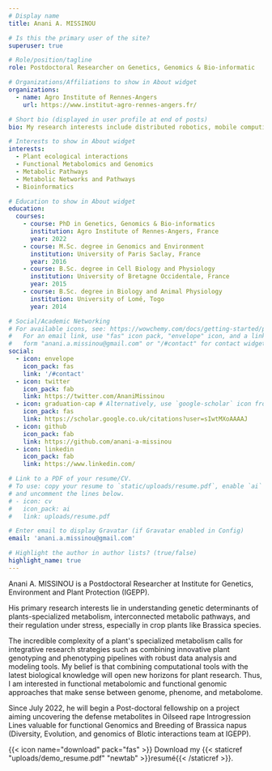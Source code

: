 ```yaml
---
# Display name
title: Anani A. MISSINOU

# Is this the primary user of the site?
superuser: true

# Role/position/tagline
role: Postdoctoral Researcher on Genetics, Genomics & Bio-informatic

# Organizations/Affiliations to show in About widget
organizations:
  - name: Agro Institute of Rennes-Angers
    url: https://www.institut-agro-rennes-angers.fr/

# Short bio (displayed in user profile at end of posts)
bio: My research interests include distributed robotics, mobile computing and programmable matter.

# Interests to show in About widget
interests:
  - Plant ecological interactions
  - Functional Metabolomics and Genomics 
  - Metabolic Pathways
  - Metabolic Networks and Pathways
  - Bioinformatics

# Education to show in About widget
education:
  courses:
    - course: PhD in Genetics, Genomics & Bio-informatics
      institution: Agro Institute of Rennes-Angers, France
      year: 2022
    - course: M.Sc. degree in Genomics and Environment
      institution: University of Paris Saclay, France
      year: 2016
    - course: B.Sc. degree in Cell Biology and Physiology
      institution: University of Bretagne Occidentale, France
      year: 2015
    - course: B.Sc. degree in Biology and Animal Physiology 
      institution: University of Lomé, Togo
      year: 2014

# Social/Academic Networking
# For available icons, see: https://wowchemy.com/docs/getting-started/page-builder/#icons
#   For an email link, use "fas" icon pack, "envelope" icon, and a link in the
#   form "anani.a.missinou@gmail.com" or "/#contact" for contact widget.
social:
  - icon: envelope
    icon_pack: fas
    link: '/#contact'
  - icon: twitter
    icon_pack: fab
    link: https://twitter.com/AnaniMissinou
  - icon: graduation-cap # Alternatively, use `google-scholar` icon from `ai` icon pack
    icon_pack: fas
    link: https://scholar.google.co.uk/citations?user=sIwtMXoAAAAJ
  - icon: github
    icon_pack: fab
    link: https://github.com/anani-a-missinou
  - icon: linkedin
    icon_pack: fab
    link: https://www.linkedin.com/

# Link to a PDF of your resume/CV.
# To use: copy your resume to `static/uploads/resume.pdf`, enable `ai` icons in `params.toml`,
# and uncomment the lines below.
# - icon: cv
#   icon_pack: ai
#   link: uploads/resume.pdf

# Enter email to display Gravatar (if Gravatar enabled in Config)
email: 'anani.a.missinou@gmail.com'

# Highlight the author in author lists? (true/false)
highlight_name: true
---
```


Anani A. MISSINOU is a Postdoctoral Researcher at Institute for Genetics, Environment and Plant Protection (IGEPP). 

His primary research interests lie in understanding genetic determinants of plants-specialized metabolism, interconnected metabolic pathways, and their regulation under stress, especially in crop plants like Brassica species.

The incredible complexity of a plant's specialized metabolism calls for integrative research strategies such as combining innovative plant genotyping and phenotyping pipelines with robust data analysis and modeling tools. My belief is that combining computational tools with the latest biological knowledge will open new horizons for plant research. Thus, I am interested in functional metabolomic and functional genomic approaches that make sense between genome, phenome, and metabolome.

Since July 2022, he will begin a Post-doctoral fellowship on a project aiming uncovering the defense metabolites in Oilseed rape  Introgression Lines valuable for functional Genomics and Breeding of Brassica napus (Diversity, Evolution, and genomics of BIotic interactions team at IGEPP).

{{< icon name="download" pack="fas" >}} Download my {{< staticref "uploads/demo_resume.pdf" "newtab" >}}resumé{{< /staticref >}}.

